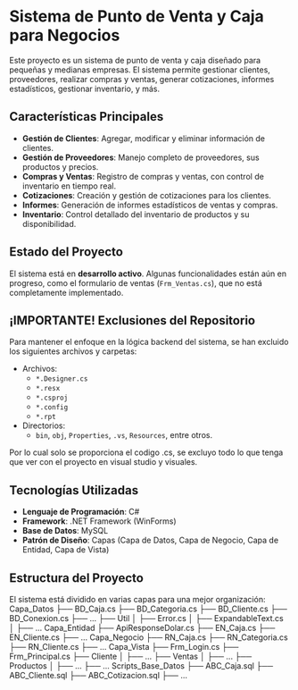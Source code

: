 # Sistema de Punto de Venta y Caja para Negocios

Este proyecto es un sistema de punto de venta y caja diseñado para pequeñas y medianas empresas. El sistema permite gestionar clientes, proveedores, realizar compras y ventas, generar cotizaciones, informes estadísticos, gestionar inventario, y más.

## Características Principales

- **Gestión de Clientes**: Agregar, modificar y eliminar información de clientes.
- **Gestión de Proveedores**: Manejo completo de proveedores, sus productos y precios.
- **Compras y Ventas**: Registro de compras y ventas, con control de inventario en tiempo real.
- **Cotizaciones**: Creación y gestión de cotizaciones para los clientes.
- **Informes**: Generación de informes estadísticos de ventas y compras.
- **Inventario**: Control detallado del inventario de productos y su disponibilidad.

## Estado del Proyecto

El sistema está en **desarrollo activo**. Algunas funcionalidades están aún en progreso, como el formulario de ventas (`Frm_Ventas.cs`), que no está completamente implementado.

## ¡IMPORTANTE! Exclusiones del Repositorio

Para mantener el enfoque en la lógica backend del sistema, se han excluido los siguientes archivos y carpetas:

- Archivos: 
  - `*.Designer.cs` 
  - `*.resx`
  - `*.csproj`
  - `*.config`
  - `*.rpt`
- Directorios: 
  - `bin`, `obj`, `Properties`, `.vs`, `Resources`, entre otros.
  
Por lo cual solo se proporciona el codigo .cs, se excluyo todo lo que tenga que ver con el proyecto en visual studio y visuales.

## Tecnologías Utilizadas

- **Lenguaje de Programación**: C#
- **Framework**: .NET Framework (WinForms)
- **Base de Datos**: MySQL
- **Patrón de Diseño**: Capas (Capa de Datos, Capa de Negocio, Capa de Entidad, Capa de Vista)

## Estructura del Proyecto

El sistema está dividido en varias capas para una mejor organización:
Capa_Datos
├── BD_Caja.cs
├── BD_Categoria.cs
├── BD_Cliente.cs
├── BD_Conexion.cs
├── ...
├── Util
│   ├── Error.cs
│   ├── ExpandableText.cs
│   ├── ...
Capa_Entidad
├── ApiResponseDolar.cs
├── EN_Caja.cs
├── EN_Cliente.cs
├── ...
Capa_Negocio
├── RN_Caja.cs
├── RN_Categoria.cs
├── RN_Cliente.cs
├── ...
Capa_Vista
├── Frm_Login.cs
├── Frm_Principal.cs
├── Cliente
│   ├── ...
├── Ventas
│   ├── ...
├── Productos
│   ├── ...
├── ...
Scripts_Base_Datos
├── ABC_Caja.sql
├── ABC_Cliente.sql
├── ABC_Cotizacion.sql
├── ...


